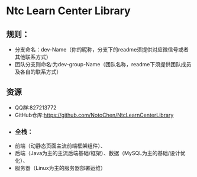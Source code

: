 # Ntc Learn Center Library
## 规则：
 - 分支命名：dev-Name（你的昵称，分支下的readme须提供对应微信号或者其他联系方式）
 - 团队分支则命名:为dev-group-Name（团队名称，readme下须提供团队成员及各自的联系方式）
## 资源
 - QQ群:827213772
 - GitHub仓库:https://github.com/NotoChen/NtcLearnCenterLibrary
- ### 全栈：
 - 前端（动静态页面主流前端框架组件）、
 - 后端（Java为主的主流后端基础/框架）、数据（MySQL为主的基础/设计优化）、
 - 服务器（Linux为主的服务器部署运维）
